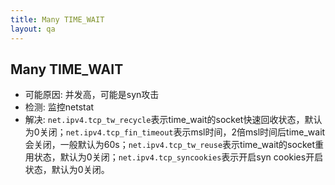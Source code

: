 ```yaml
---
title: Many TIME_WAIT
layout: qa
---
```


## Many TIME_WAIT

* 可能原因: 并发高，可能是syn攻击
* 检测: 监控netstat
* 解决: `net.ipv4.tcp_tw_recycle`表示time_wait的socket快速回收状态，默认为0关闭；`net.ipv4.tcp_fin_timeout`表示msl时间，2倍msl时间后time_wait会关闭，一般默认为60s；`net.ipv4.tcp_tw_reuse`表示time_wait的socket重用状态，默认为0关闭；`net.ipv4.tcp_syncookies`表示开启syn cookies开启状态，默认为0关闭。